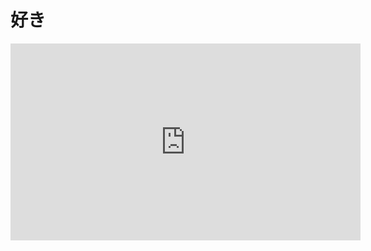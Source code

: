 <h1>好き</h1>

<iframe width="560" height="315" src="https://www.youtube.com/embed/tQ3GzdGbvEM" frameborder="0" allow="accelerometer; autoplay; encrypted-media; gyroscope; picture-in-picture" allowfullscreen></iframe>
